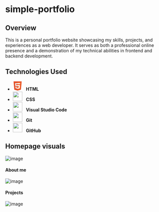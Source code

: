# simple-portfolio
## Overview
This is a personal portfolio website showcasing my skills, projects, and experiences as a web developer. It serves as both a professional online presence and a demonstration of my technical abilities in frontend and backend development.
## Technologies Used
 - <img src="https://raw.githubusercontent.com/devicons/devicon/master/icons/html5/html5-original.svg" width="30" height="30"/>   **HTML**
 - <img src="https://upload.wikimedia.org/wikipedia/commons/6/62/CSS3_logo.svg" width="30" height="30"/>   **CSS** 
 - <img src="https://upload.wikimedia.org/wikipedia/commons/9/9a/Visual_Studio_Code_1.35_icon.svg" width="30" height="30"/>   **Visual Studio Code**
 - <img src="https://git-scm.com/images/logos/downloads/Git-Icon-1788C.png" width="30" height="30"/> &nbsp;&nbsp;**Git**
 - <img src="https://github.githubassets.com/images/modules/logos_page/GitHub-Mark.png" width="30" height="30"/> &nbsp;&nbsp;**GitHub**
## Homepage visuals
![image](https://github.com/user-attachments/assets/38298b92-4592-4cbe-baaf-52bb8f01ace8)

#### About me
![image](https://github.com/user-attachments/assets/dd5e0cf4-45ae-49a9-af29-888c7f05125a)
#### Projects
![image](https://github.com/user-attachments/assets/19691e1c-7cc3-47e2-b49c-b8c23df38043)

